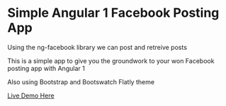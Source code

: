 # Simple Angular 1 Facebook Posting App

Using the ng-facebook library we can post and retreive posts

This is a simple app to give you the groundwork to your won Facebook posting app with Angular 1

Also using Bootstrap and Bootswatch Flatly theme


<a href="http://mikeparda.com/ngSocial" target="_blank">Live Demo Here</a>